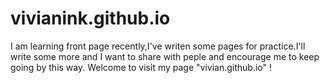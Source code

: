 # vivianink.github.io
I am learning front page recently,I've writen some pages for practice.I'll write some more and I want to share with peple and encourage me to keep going by this way.
Welcome to visit my page "vivian.github.io" !
